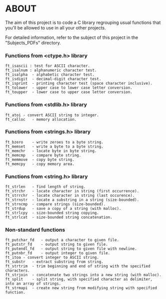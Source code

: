 # ABOUT

The aim of this project is to code a C library regrouping usual functions that you'll be allowed to use in all your other projects.

For detailed information, refer to the subject of this project in the "Subjects_PDFs" directory.

### Functions from <ctype.h> library

    ft_isascii : test for ASCII character.
    ft_isalnum : alphanumeric character test.
    ft_isalpha	- alphabetic character test.
    ft_isdigit	- decimal-digit character test.
    ft_isprint	- printing character test (space character inclusive).
    ft_tolower	- upper case to lower case letter conversion.
    ft_toupper	- lower case to upper case letter conversion.

### Functions from <stdlib.h> library

    ft_atoi - convert ASCII string to integer.
    ft_calloc   - memory allocation.

### Functions from <strings.h> library

    ft_bzero	- write zeroes to a byte string.
    ft_memset	- write a byte to a byte string.
    ft_memchr	- locate byte in byte string.
    ft_memcmp	- compare byte string.
    ft_memmove	- copy byte string.
    ft_memcpy	- copy memory area.
    
### Functions from <string.h> library

    ft_strlen	- find length of string.
    ft_strchr	- locate character in string (first occurrence).
    ft_strrchr	- locate character in string (last occurence).
    ft_strnstr	- locate a substring in a string (size-bounded).
    ft_strncmp  - compare strings (size-bounded).
    ft_strdup	- save a copy of a string (with malloc).
    ft_strlcpy	- size-bounded string copying.
    ft_strlcat	- size-bounded string concatenation.

### Non-standard functions

    ft_putchar_fd   - output a character to given file.
    ft_putstr_fd	- output string to given file.
    ft_putendl_fd	- output string to given file with newline.
    ft_putnbr_fd	- output integer to given file.
    ft_itoa - convert integer to ASCII string.
    ft_substr   - extract substring from string.
    ft_strtrim  - trim beginning and end of string with the specified characters.
    ft_strjoin  - concatenate two strings into a new string (with malloc).
    ft_split    - split string, with specified character as delimiter, into an array of strings.
    ft_strmapi  - create new string from modifying string with specified function.
